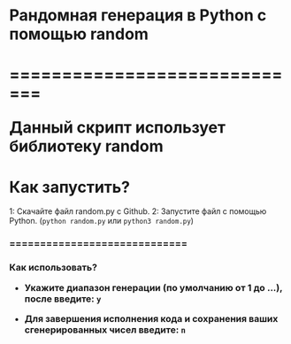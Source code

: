 <h1>Рандомная генерация в Python с помощью random<h1>
=============================


Данный скрипт использует библиотеку random

Как запустить?
=============================


1: Скачайте файл random.py с Github.
2: Запустите файл с помощью Python. (`python random.py` или `python3 random.py`)

<h3>=============================<h3>
Как использовать?

* Укажите диапазон генерации (по умолчанию от 1 до ...), после введите: `y`

* Для завершения исполнения кода и сохранения ваших сгенерированных чисел введите: `n`
